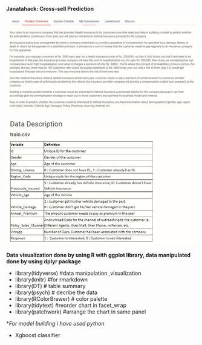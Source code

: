 
**Janatahack: Cross-sell Prediction**

![alt text](https://github.com/hariprasath-v/AnalyticsVidhya-ML-DS-Competition/blob/AnalyticsVidhya-ML-DS-Competition/Janatahack%20Cross-Sell%20Prediction/problem%20statement.JPG)

![alt text](https://github.com/hariprasath-v/AnalyticsVidhya-ML-DS-Competition/blob/AnalyticsVidhya-ML-DS-Competition/Janatahack%20Cross-Sell%20Prediction/Data%20Description.JPG)



**Data visualization done by using R with ggplot library, data manipulated done by using dplyr package** 

* library(tidyverse) #data manipulation ,visualization
* library(knitr)  #for rmarkdown
* library(DT) # table summary
* library(psych) # decribe the data
* library(RColorBrewer) # color palette
* library(tidytext) #reorder chart in facet_wrap
* library(patchwork) #arrange the chart in same panel

**For model building i have used python*

* Xgboost classifier
